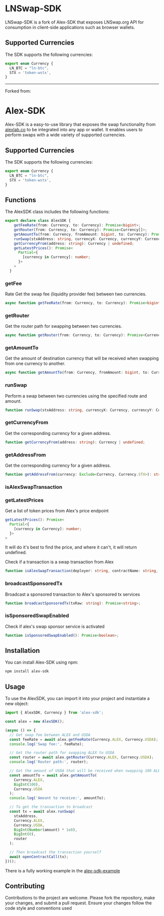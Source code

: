 # LNSwap-SDK
LNSwap-SDK is a fork of Alex-SDK that exposes LNSwap.org API for consumption in client-side applications such as browser wallets.

## Supported Currencies

The SDK supports the following currencies:

```javascript
export enum Currency {
  LN_BTC = "ln-btc",
  STX = 'token-wstx',
}
```





-----------------------------------
Forked from:
# Alex-SDK

Alex-SDK is a easy-to-use library that exposes the swap functionality from [alexlab.co](https://app.alexlab.co/swap) to be integrated into any app or wallet. It enables users to perform swaps with a wide variety of supported currencies.

## Supported Currencies

The SDK supports the following currencies:

```javascript
export enum Currency {
  LN_BTC = "ln-btc",
  STX = 'token-wstx',
}
```

## Functions

The AlexSDK class includes the following functions:

```typescript
export declare class AlexSDK {
    getFeeRate(from: Currency, to: Currency): Promise<bigint>;
    getRouter(from: Currency, to: Currency): Promise<Currency[]>;
    getAmountTo(from: Currency, fromAmount: bigint, to: Currency): Promise<bigint>;
    runSwap(stxAddress: string, currencyX: Currency, currencyY: Currency, fromAmount: bigint, minDy: bigint, router: Currency[]): TxToBroadCast;
    getCurrencyFrom(address: string): Currency | undefined;
    getLatestPrices(): Promise<
      Partial<{
        [currency in Currency]: number;
      }>
    >
  }
```

### getFee
Rate
Get the swap fee (liquidity provider fee) between two currencies.

```typescript
async function getFeeRate(from: Currency, to: Currency): Promise<bigint>;
```

### getRouter

Get the router path for swapping between two currencies.

```typescript
async function getRouter(from: Currency, to: Currency): Promise<Currency[]>;
```

### getAmountTo

Get the amount of destination currency that will be received when swapping from one currency to another.

```typescript
async function getAmountTo(from: Currency, fromAmount: bigint, to: Currency): Promise<bigint>;
```

### runSwap

Perform a swap between two currencies using the specified route and amount.

```typescript
function runSwap(stxAddress: string, currencyX: Currency, currencyY: Currency, fromAmount: bigint, minDy: bigint, router: Currency[]): TxToBroadCast;
```

### getCurrencyFrom

Get the corresponding currency for a given address.

```typescript
function getCurrencyFrom(address: string): Currency | undefined;
```

### getAddressFrom

Get the corresponding currency for a given address.

```typescript
function getAddressFrom(currency: Exclude<Currency, Currency.STX>): string;
```

### isAlexSwapTransaction

### getLatestPrices

Get a list of token prices from Alex's price endpoint
```typescript
getLatestPrices(): Promise<
  Partial<{
    [currency in Currency]: number;
  }>
>
```
It will do it's best to find the price, and where it can't, it will return undefined.

Check if a transaction is a swap transaction from Alex
```typescript
function isAlexSwapTransaction(deployer: string, contractName: string, functionName: string): boolean;
```

### broadcastSponsoredTx

Broadcast a sponsored transaction to Alex's sponsored tx services
```typescript
function broadcastSponsoredTx(txRaw: string): Promise<string>;
````

### isSponsoredSwapEnabled

Check if alex's swap sponsor service is activated
```typescript
function isSponsoredSwapEnabled(): Promise<boolean>;
````

## Installation

You can install Alex-SDK using npm:

```bash
npm install alex-sdk
```

## Usage

To use the AlexSDK, you can import it into your project and instantiate a new object:

```typescript
import { AlexSDK, Currency } from 'alex-sdk';

const alex = new AlexSDK();

(async () => {
  // Get swap fee between ALEX and USDA
  const feeRate = await alex.getFeeRate(Currency.ALEX, Currency.USDA);
  console.log('Swap fee:', feeRate);

  // Get the router path for swapping ALEX to USDA
  const router = await alex.getRouter(Currency.ALEX, Currency.USDA);
  console.log('Router path:', router);

  // Get the amount of USDA that will be received when swapping 100 ALEX
  const amountTo = await alex.getAmountTo(
    Currency.ALEX,
    BigInt(100),
    Currency.USDA
  );
  console.log('Amount to receive:', amountTo);

  // To get the transaction to broadcast
  const tx = await alex.runSwap(
    stxAddress,
    Currency.ALEX,
    Currency.USDA,
    BigInt(Number(amount) * 1e8),
    BigInt(0),
    router
  );

  // Then broadcast the transaction yourself
  await openContractCall(tx);
})();
```

There is a fully working example in the [alex-sdk-example](https://github.com/alexgo-io/alex-sdk-example)

## Contributing

Contributions to the project are welcome. Please fork the repository, make your changes, and submit a pull request. Ensure your changes follow the code style and conventions used
